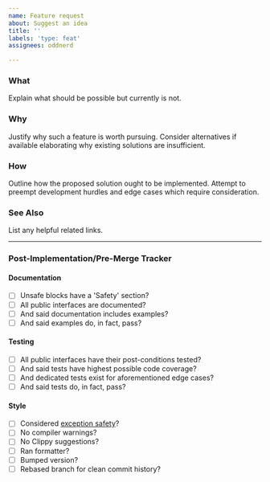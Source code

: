 ```yaml
---
name: Feature request
about: Suggest an idea
title: ''
labels: 'type: feat'
assignees: oddnerd

---
```


### What

Explain what should be possible but currently is not.

### Why

Justify why such a feature is worth pursuing. Consider alternatives if available elaborating why existing solutions are insufficient.

### How

Outline how the proposed solution ought to be implemented. Attempt to preempt development hurdles and edge cases which require consideration.

### See Also

List any helpful related links.

---

### Post-Implementation/Pre-Merge Tracker

#### Documentation

- [ ] Unsafe blocks have a 'Safety' section?
- [ ] All public interfaces are documented?
- [ ] And said documentation includes examples?
- [ ] And said examples do, in fact, pass?

#### Testing

- [ ] All public interfaces have their post-conditions tested?
- [ ] And said tests have highest possible code coverage?
- [ ] And dedicated tests exist for aforementioned edge cases?
- [ ] And said tests do, in fact, pass?

#### Style

- [ ] Considered [exception safety](https://doc.rust-lang.org/nomicon/exception-safety.html)?
- [ ] No compiler warnings?
- [ ] No Clippy suggestions?
- [ ] Ran formatter?
- [ ] Bumped version?
- [ ] Rebased branch for clean commit history?

